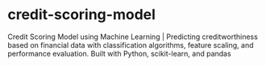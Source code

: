 # credit-scoring-model
Credit Scoring Model using Machine Learning | Predicting creditworthiness based on financial data with classification algorithms, feature scaling, and performance evaluation. Built with Python, scikit-learn, and pandas
